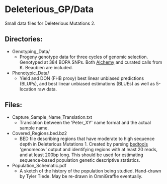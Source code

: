 # Deleterious_GP/Data
Small data files for Deleterious Mutations 2. 
## Directories:
- Genotyping_Data/
    - Progeny genotype data for three cycles of genomic selection. Genotyped at
    384 BOPA SNPs. Both [Alchemy](http://alchemy.sourceforge.net/) and curated
    calls from K. Beaubien are included.
- Phenotypic_Data/
    - Yield and DON (FHB proxy) best linear unbiased predictions (BLUPs),
    and best linear unbiased estimations (BLUEs) as well as 5-location raw data.

## Files:
- Capture_Sample_Name_Translation.txt
    - Translation between the 'Peter_XY' name format and the actual sample name.
- Covered_Regions.bed.bz2
    - BED file describing regions that have moderate to high sequence depth in
    Deleterious Mutations 1. Created by parsing
    [bedtools](http://bedtools.readthedocs.org/en/latest/) 'genomecov' output
    and identifying regions with at least 20 reads, and at least 200bp long.
    This should be used for estimating sequence-based population genetic
    descriptive statistics.
- Population_Schematic.pdf
    - A sketch of the history of the population being studied. Hand-drawn by
    Tyler Tiede. May be re-drawn in OmniGraffle eventually.
